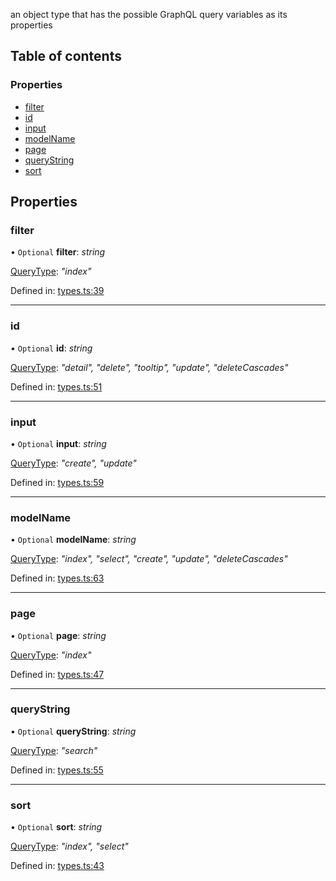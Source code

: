an object type that has the possible GraphQL query variables as its properties

## Table of contents

### Properties

- [filter](../wiki/Interface:%20QueryVariables#filter)
- [id](../wiki/Interface:%20QueryVariables#id)
- [input](../wiki/Interface:%20QueryVariables#input)
- [modelName](../wiki/Interface:%20QueryVariables#modelname)
- [page](../wiki/Interface:%20QueryVariables#page)
- [queryString](../wiki/Interface:%20QueryVariables#querystring)
- [sort](../wiki/Interface:%20QueryVariables#sort)

## Properties

### filter

• `Optional` **filter**: *string*

[QueryType](../wiki/Exports#querytype): *"index"*

Defined in: [types.ts:39](https://github.com/autoinvent/magql-query/blob/3443b6a/src/types.ts#L39)

___

### id

• `Optional` **id**: *string*

[QueryType](../wiki/Exports#querytype): *"detail", "delete", "tooltip", "update", "deleteCascades"*

Defined in: [types.ts:51](https://github.com/autoinvent/magql-query/blob/3443b6a/src/types.ts#L51)

___

### input

• `Optional` **input**: *string*

[QueryType](../wiki/Exports#querytype): *"create", "update"*

Defined in: [types.ts:59](https://github.com/autoinvent/magql-query/blob/3443b6a/src/types.ts#L59)

___

### modelName

• `Optional` **modelName**: *string*

[QueryType](../wiki/Exports#querytype): *"index", "select", "create", "update", "deleteCascades"*

Defined in: [types.ts:63](https://github.com/autoinvent/magql-query/blob/3443b6a/src/types.ts#L63)

___

### page

• `Optional` **page**: *string*

[QueryType](../wiki/Exports#querytype): *"index"*

Defined in: [types.ts:47](https://github.com/autoinvent/magql-query/blob/3443b6a/src/types.ts#L47)

___

### queryString

• `Optional` **queryString**: *string*

[QueryType](../wiki/Exports#querytype): *"search"*

Defined in: [types.ts:55](https://github.com/autoinvent/magql-query/blob/3443b6a/src/types.ts#L55)

___

### sort

• `Optional` **sort**: *string*

[QueryType](../wiki/Exports#querytype): *"index", "select"*

Defined in: [types.ts:43](https://github.com/autoinvent/magql-query/blob/3443b6a/src/types.ts#L43)
